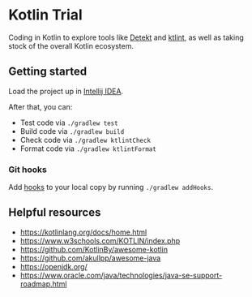 # Kotlin Trial

Coding in Kotlin to explore tools like [Detekt](https://detekt.dev/) and [ktlint](https://pinterest.github.io/ktlint/latest/), as well as taking stock of the overall Kotlin ecosystem.

## Getting started

Load the project up in [Intellij IDEA](https://www.jetbrains.com/idea/).

After that, you can:

- Test code via `./gradlew test`
- Build code via `./gradlew build`
- Check code via `./gradlew ktlintCheck`
- Format code via `./gradlew ktlintFormat`

### Git hooks

Add [hooks](https://git-scm.com/book/en/v2/Customizing-Git-Git-Hooks) to your local copy by running `./gradlew addHooks`.

## Helpful resources

- https://kotlinlang.org/docs/home.html
- https://www.w3schools.com/KOTLIN/index.php
- https://github.com/KotlinBy/awesome-kotlin
- https://github.com/akullpp/awesome-java
- https://openjdk.org/
- https://www.oracle.com/java/technologies/java-se-support-roadmap.html
